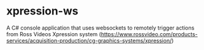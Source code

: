# xpression-ws
A C# console application that uses websockets to remotely trigger actions from Ross Videos Xpression system (https://www.rossvideo.com/products-services/acquisition-production/cg-graphics-systems/xpression/)
